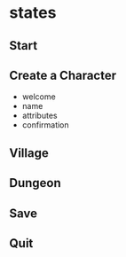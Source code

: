 # states
## Start
## Create a Character
* welcome
* name
* attributes
* confirmation
## Village
## Dungeon
## Save
## Quit